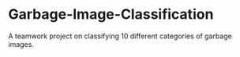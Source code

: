 # Garbage-Image-Classification
A teamwork project on classifying 10 different categories of garbage images.
